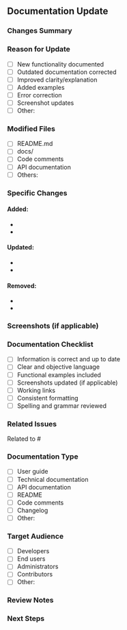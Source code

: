 ## Documentation Update

<!-- Describe the documentation changes -->

### Changes Summary

<!-- Brief description of what was documented/updated -->

### Reason for Update

<!-- Why this documentation was necessary -->

- [ ] New functionality documented
- [ ] Outdated documentation corrected
- [ ] Improved clarity/explanation
- [ ] Added examples
- [ ] Error correction
- [ ] Screenshot updates
- [ ] Other: 

### Modified Files

<!-- List the documentation files changed -->

- [ ] README.md
- [ ] docs/
- [ ] Code comments
- [ ] API documentation
- [ ] Others:

### Specific Changes

<!-- Detail the changes made -->

#### Added:
- 
- 

#### Updated:
- 
- 

#### Removed:
- 
- 

### Screenshots (if applicable)

<!-- Updated or new screenshots -->

### Documentation Checklist

- [ ] Information is correct and up to date
- [ ] Clear and objective language
- [ ] Functional examples included
- [ ] Screenshots updated (if applicable)
- [ ] Working links
- [ ] Consistent formatting
- [ ] Spelling and grammar reviewed

### Related Issues

<!-- Reference related issues -->

Related to #

### Documentation Type

- [ ] User guide
- [ ] Technical documentation
- [ ] API documentation
- [ ] README
- [ ] Code comments
- [ ] Changelog
- [ ] Other:

### Target Audience

<!-- Who this documentation is intended for -->

- [ ] Developers
- [ ] End users
- [ ] Administrators
- [ ] Contributors
- [ ] Other:

### Review Notes

<!-- Important information for reviewers -->

### Next Steps

<!-- What still needs to be documented --> 